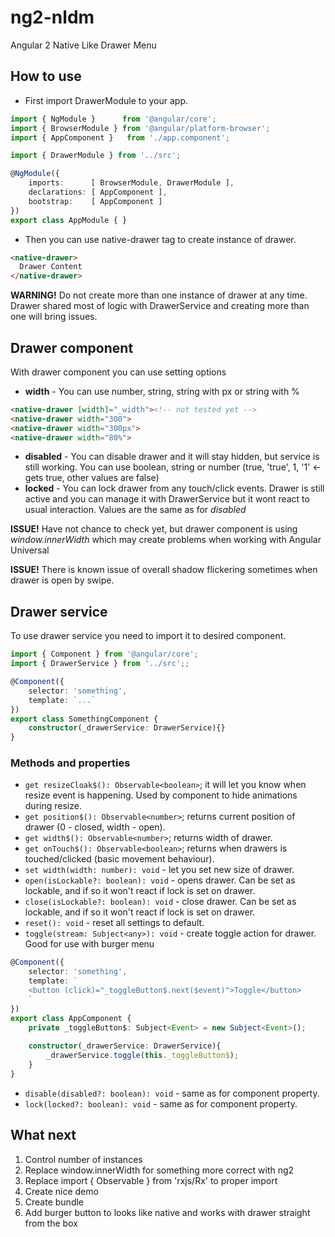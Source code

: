# ng2-nldm
Angular 2 Native Like Drawer Menu
## How to use

* First import DrawerModule to your app.

```typescript
import { NgModule }      from '@angular/core';
import { BrowserModule } from '@angular/platform-browser';
import { AppComponent }   from './app.component';

import { DrawerModule } from '../src';

@NgModule({
    imports:      [ BrowserModule, DrawerModule ],
    declarations: [ AppComponent ],
    bootstrap:    [ AppComponent ]
})
export class AppModule { }
```

* Then you can use native-drawer tag to create instance of drawer.

```html
<native-drawer>
  Drawer Content      
</native-drawer>
```

**WARNING!** Do not create more than one instance of drawer at any time. Drawer shared most of logic with DrawerService and creating more than one will bring issues.

## Drawer component

With drawer component you can use setting options

* **width** - You can use number, string, string with px or string with %
```html
<native-drawer [width]="_width"><!-- not tested yet -->
<native-drawer width="300">
<native-drawer width="300px">
<native-drawer width="80%">
```
* **disabled** - You can disable drawer and it will stay hidden, but service is still working. You can use boolean, string or number (true, 'true', 1, '1' <- gets true, other values are false)
* **locked** - You can lock drawer from any touch/click events. Drawer is still active and you can manage it with DrawerService but it wont react to usual interaction. Values are the same as for _disabled_

**ISSUE!** Have not chance to check yet, but drawer component is using _window.innerWidth_ which may create problems when working with Angular Universal

**ISSUE!** There is known issue of overall shadow flickering sometimes when drawer is open by swipe.

## Drawer service

To use drawer service you need to import it to desired component.
```typescript
import { Component } from '@angular/core';
import { DrawerService } from '../src';;

@Component({
    selector: 'something',
    template: `...`
})
export class SomethingComponent {
    constructor(_drawerService: DrawerService){}
}
```

### Methods and properties

* `get resizeCloak$(): Observable<boolean>`; it will let you know when resize event is happening. Used by component to hide animations during resize.
* `get position$(): Observable<number>`; returns current position of drawer (0 - closed, width - open).
* `get width$(): Observable<number>`; returns width of drawer.
* `get onTouch$(): Observable<boolean>`; returns when drawers is touched/clicked (basic movement behaviour).
* `set width(width: number): void` - let you set new size of drawer.
* `open(isLockable?: boolean): void` - opens drawer. Can be set as lockable, and if so it won't react if lock is set on drawer.
* `close(isLockable?: boolean): void` - close drawer. Can be set as lockable, and if so it won't react if lock is set on drawer.
* `reset(): void` - reset all settings to default.
* `toggle(stream: Subject<any>): void` - create toggle action for drawer. Good for use with burger menu
```typescript
@Component({
    selector: 'something',
    template: `
    <button (click)="_toggleButton$.next($event)">Toggle</button>
    `
})
export class AppComponent {
    private _toggleButton$: Subject<Event> = new Subject<Event>();
    
    constructor(_drawerService: DrawerService){
        _drawerService.toggle(this._toggleButton$);
    }
}
```
* `disable(disabled?: boolean): void` - same as for component property.
* `lock(locked?: boolean): void` - same as for component property.

## What next
1. Control number of instances
2. Replace window.innerWidth for something more correct with ng2
3. Replace import { Observable } from 'rxjs/Rx' to proper import
4. Create nice demo
5. Create bundle
6. Add burger button to looks like native and works with drawer straight from the box

